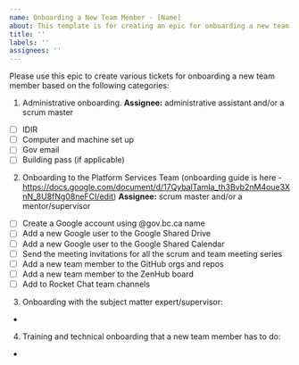 ```yaml
---
name: Onboarding a New Team Member - [Name]
about: This template is for creating an epic for onboarding a new team member.
title: ''
labels: ''
assignees: ''
---
```


Please use this epic to create various tickets for onboarding a new team member based on the following categories:

1. Administrative onboarding.
   **Assignee:** administrative assistant and/or a scrum master

-   [ ] IDIR
-   [ ] Computer and machine set up
-   [ ] Gov email
-   [ ] Building pass (if applicable)

2. Onboarding to the Platform Services Team (onboarding guide is here - https://docs.google.com/document/d/17QybalTamIa_th3Bvb2nM4oue3XnN_8U8fNg08neFCI/edit)
   **Assignee:** scrum master and/or a mentor/supervisor

-   [ ] Create a Google account using @gov.bc.ca name
-   [ ] Add a new Google user to the Google Shared Drive
-   [ ] Add a new Google user to the Google Shared Calendar
-   [ ] Send the meeting invitations for all the scrum and team meeting series
-   [ ] Add a new team member to the GitHub orgs and repos
-   [ ] Add a new team member to the ZenHub board
-   [ ] Add to Rocket Chat team channels

3. Onboarding with the subject matter expert/supervisor:

-

4. Training and technical onboarding that a new team member has to do:

-
